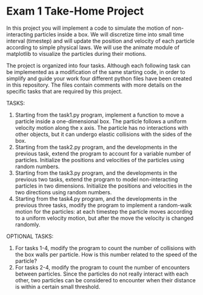 # Exam 1 Take-Home Project

In this project you will implement a code to simulate the motion of non-interacting particles inside a box. 
We will discretize time into small time interval (timestep) and will update the position and velocity of each particle according to simple physical laws. 
We will use the animate module of matplotlib to visualize the particles during their motions.

The project is organized into four tasks. Although each following task can be implemented as a modification of the same starting code, 
in order to simplify and guide your work four different python files have been created in this repository. The files contain comments with more
details on the specific tasks that are required by this project.

TASKS:
1. Starting from the task1.py program, implement a function to move a particle inside a one-dimensional box. The particle follows a uniform velocity motion along the x axis. The particle has no interactions with other objects, but it can undergo elastic collisions with the sides of the box. 
2. Starting from the task2.py program, and the developments in the previous task, extend the program to account for a variable number of particles. Initialize the positions and velocities of the particles using random numbers. 
3. Starting from the task3.py program, and the developments in the previous two tasks, extend the program to model non-interacting particles in two dimensions. Initialize the positions and velocities in the two directions using random numbers.
4. Starting from the task4.py program, and the developments in the previous three tasks, modify the program to implement a random-walk motion for the particles: at each timestep the particle moves according to a uniform velocity motion, but after the move the velocity is changed randomly. 

OPTIONAL TASKS:
1. For tasks 1-4, modify the program to count the number of collisions with the box walls per particle. How is this number related to the speed of the particle? 
2. For tasks 2-4, modify the program to count the number of encounters between particles. Since the particles do not really interact with each other, two particles can be considered to encounter when their distance is within a certain small threshold. 

